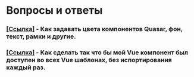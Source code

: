 # Вопросы и ответы

### [[Ссылка]](https://ru.stackoverflow.com/questions/1104152/quasar-кастомный-цвет-q-input-не-в-фокусе) - Как задавать цвета компонентов Quasar, фон, текст, рамки и другие.  
### [[Ссылка]](https://ru.stackoverflow.com/questions/1112838/vue-компонент-во-всех-шаблонах-без-импорта) - Как сделать так что бы мой Vue компонент был доступен во всех Vue шаблонах, без испортирования каждый раз.
